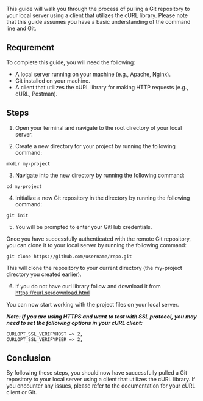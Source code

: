 This guide will walk you through the process of pulling a Git repository to your local server using a client that utilizes the cURL library. Please note that this guide assumes you have a basic understanding of the command line and Git.

## Requrement 
To complete this guide, you will need the following:

+ A local server running on your machine (e.g., Apache, Nginx).
+ Git installed on your machine.
+ A client that utilizes the cURL library for making HTTP requests (e.g., cURL, Postman).

## Steps
1. Open your terminal and navigate to the root directory of your local server.

2. Create a new directory for your project by running the following command:
```
mkdir my-project
```

3. Navigate into the new directory by running the following command:
```
cd my-project
```
4. Initialize a new Git repository in the directory by running the following command:

```
git init
```


5. You will be prompted to enter your GitHub credentials.

Once you have successfully authenticated with the remote Git repository, you can clone it to your local server by running the following command:

```
git clone https://github.com/username/repo.git 
```

This will clone the repository to your current directory (the my-project directory you created earlier).

6. If you do not have curl library follow and download it from https://curl.se/download.html 

You can now start working with the project files on your local server.

***Note: If you are using HTTPS and want to test with SSL protocol, you may need to set the following options in your cURL client:***

```
CURLOPT_SSL_VERIFYHOST => 2,
CURLOPT_SSL_VERIFYPEER => 2,
```

## Conclusion
By following these steps, you should now have successfully pulled a Git repository to your local server using a client that utilizes the cURL library. If you encounter any issues, please refer to the documentation for your cURL client or Git.
